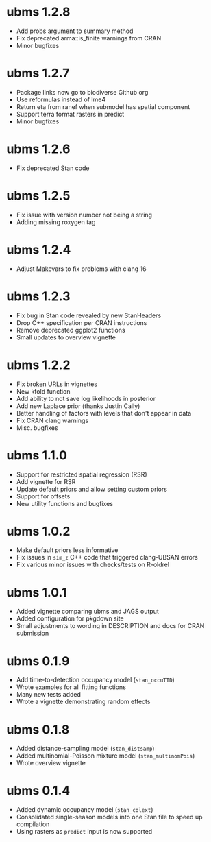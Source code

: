 # ubms 1.2.8

* Add probs argument to summary method
* Fix deprecated arma::is_finite warnings from CRAN
* Minor bugfixes

# ubms 1.2.7

* Package links now go to biodiverse Github org
* Use reformulas instead of lme4
* Return eta from ranef when submodel has spatial component
* Support terra format rasters in predict
* Minor bugfixes

# ubms 1.2.6

* Fix deprecated Stan code

# ubms 1.2.5

* Fix issue with version number not being a string
* Adding missing roxygen tag

# ubms 1.2.4

* Adjust Makevars to fix problems with clang 16

# ubms 1.2.3

* Fix bug in Stan code revealed by new StanHeaders
* Drop C++ specification per CRAN instructions
* Remove deprecated ggplot2 functions
* Small updates to overview vignette

# ubms 1.2.2

* Fix broken URLs in vignettes
* New kfold function
* Add ability to not save log likelihoods in posterior
* Add new Laplace prior (thanks Justin Cally)
* Better handling of factors with levels that don't appear in data
* Fix CRAN clang warnings
* Misc. bugfixes

# ubms 1.1.0

* Support for restricted spatial regression (RSR)
* Add vignette for RSR
* Update default priors and allow setting custom priors
* Support for offsets
* New utility functions and bugfixes

# ubms 1.0.2

* Make default priors less informative
* Fix issues in `sim_z` C++ code that triggered clang-UBSAN errors
* Fix various minor issues with checks/tests on R-oldrel 

# ubms 1.0.1

* Added vignette comparing ubms and JAGS output
* Added configuration for pkgdown site
* Small adjustments to wording in DESCRIPTION and docs for CRAN submission

# ubms 0.1.9

* Add time-to-detection occupancy model (`stan_occuTTD`)
* Wrote examples for all fitting functions
* Many new tests added
* Wrote a vignette demonstrating random effects

# ubms 0.1.8

* Added distance-sampling model (`stan_distsamp`)
* Added multinomial-Poisson mixture model (`stan_multinomPois`)
* Wrote overview vignette

# ubms 0.1.4

* Added dynamic occupancy model (`stan_colext`)
* Consolidated single-season models into one Stan file to speed up compilation
* Using rasters as `predict` input is now supported
